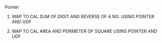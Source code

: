 Pointer 

1) WAP TO CAL SUM OF DIGIT AND REVERSE OF A NO. USING POINTER AND UDF

2) WAP TO CAL AREA AND PERIMETER OF SQUARE USING POINTER AND UDF
